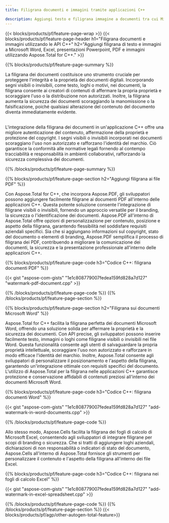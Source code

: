 ```yaml
---
title: Filigrana documenti e immagini tramite applicazioni C++

description: Aggiungi testo e filigrana immagine a documenti tra cui Microsoft Word, Excel, PowerPoint, PDF e immagini tramite la tua applicazione C++. Aggiungi testo gratuito o filigrana immagine online tramite l'app.
---
```


{{< blocks/products/pf/feature-page-wrap >}}
{{< blocks/products/pf/feature-page-header h1="Filigrana documenti e immagini utilizzando le API C++" h2="Aggiungi filigrana di testo e immagini a Microsoft Word, Excel, presentazioni Powerpoint, PDF e immagini utilizzando Aspose.Total for C++." >}}

{{% blocks/products/pf/feature-page-summary %}}

La filigrana dei documenti costituisce uno strumento cruciale per proteggere l'integrità e la proprietà dei documenti digitali. Incorporando segni visibili o invisibili, come testo, loghi o motivi, nei documenti, la filigrana consente ai creatori di contenuti di affermare la propria proprietà e scoraggiare l'uso o la distribuzione non autorizzati. Inoltre, la filigrana aumenta la sicurezza dei documenti scoraggiando la manomissione o la falsificazione, poiché qualsiasi alterazione del contenuto del documento diventa immediatamente evidente. <br /><br />

L'integrazione della filigrana dei documenti in un'applicazione C++ offre una migliore autenticazione del contenuto, affermazione della proprietà e protezione del copyright. I segni visibili o invisibili incorporati nei documenti scoraggiano l'uso non autorizzato e rafforzano l'identità del marchio. Ciò garantisce la conformità alle normative legali fornendo al contempo tracciabilità e responsabilità in ambienti collaborativi, rafforzando la sicurezza complessiva dei documenti.

{{% /blocks/products/pf/feature-page-summary  %}}


{{% blocks/products/pf/feature-page-section  h2="Aggiungi filigrana ai file PDF" %}}

Con Aspose.Total for C++, che incorpora Aspose.PDF, gli sviluppatori possono aggiungere facilmente filigrane ai documenti PDF all'interno delle applicazioni C++. Questa potente soluzione consente l'integrazione di filigrane visibili o invisibili, fornendo un approccio versatile per il branding, la sicurezza o l'identificazione dei documenti. Aspose.PDF all'interno di Aspose.Total offre opzioni di personalizzazione per contenuto, posizione e aspetto della filigrana, garantendo flessibilità nel soddisfare requisiti aziendali specifici. Sia che si aggiungano informazioni sul copyright, stato del documento o elementi di branding, Aspose.PDF semplifica il processo di filigrana dei PDF, contribuendo a migliorare la comunicazione dei documenti, la sicurezza e la presentazione professionale all'interno delle applicazioni C++.

{{% blocks/products/pf/feature-page-code h3="Codice C++: filigrana documenti PDF" %}}

{{< gist "aspose-com-gists" "1e1c808779007fedea159fd828a7d127" "watermark-pdf-document.cpp" >}}

{{% /blocks/products/pf/feature-page-code  %}}
{{% /blocks/products/pf/feature-page-section %}}

{{% blocks/products/pf/feature-page-section  h2="Filigrana sui documenti Microsoft Word" %}}

Aspose.Total for C++ facilita la filigrana perfetta dei documenti Microsoft Word, offrendo una soluzione solida per affermare la proprietà e la sicurezza dei documenti. Con API precise, gli sviluppatori possono inserire facilmente testo, immagini o loghi come filigrane visibili o invisibili nei file Word. Questa funzionalità consente agli utenti di salvaguardare la propria proprietà intellettuale, scoraggiare l'uso non autorizzato e rafforzare in modo efficace l'identità del marchio. Inoltre, Aspose.Total consente agli sviluppatori di personalizzare il posizionamento e l'aspetto della filigrana, garantendo un'integrazione ottimale con requisiti specifici del documento. L'utilizzo di Aspose.Total per la filigrana nelle applicazioni C++ garantisce protezione e conservazione affidabili di contenuti preziosi all'interno dei documenti Microsoft Word.

{{% blocks/products/pf/feature-page-code h3="Codice C++: filigrana documenti Word" %}}

{{< gist "aspose-com-gists" "1e1c808779007fedea159fd828a7d127" "add-watermark-in-word-documents.cpp" >}}

{{% /blocks/products/pf/feature-page-code  %}}

Allo stesso modo, Aspose.Cells facilita la filigrana dei fogli di calcolo di Microsoft Excel, consentendo agli sviluppatori di integrare filigrane per scopi di branding o sicurezza. Che si tratti di aggiungere loghi aziendali, dichiarazioni di non responsabilità o indicatori di stato del documento, Aspose.Cells all'interno di Aspose.Total fornisce gli strumenti per personalizzare il contenuto e l'aspetto della filigrana all'interno dei file Excel.

{{% blocks/products/pf/feature-page-code h3="Codice C++: filigrana nei fogli di calcolo Excel" %}}

{{< gist "aspose-com-gists" "1e1c808779007fedea159fd828a7d127" "add-watermark-in-excel-spreadsheet.cpp" >}}

{{% /blocks/products/pf/feature-page-code  %}}
{{% /blocks/products/pf/feature-page-section %}}
{{< blocks/products/pf/agp/other-autogen-total-feature>}}